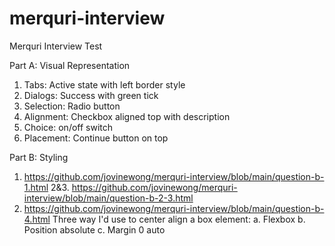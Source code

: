 # merquri-interview
Merquri Interview Test

Part A: Visual Representation
1. Tabs: Active state with left border style
2. Dialogs: Success with green tick
3. Selection: Radio button
4. Alignment: Checkbox aligned top with description
5. Choice: on/off switch
6. Placement: Continue button on top

Part B: Styling
1. https://github.com/jovinewong/merquri-interview/blob/main/question-b-1.html
2&3. https://github.com/jovinewong/merquri-interview/blob/main/question-b-2-3.html
4. https://github.com/jovinewong/merquri-interview/blob/main/question-b-4.html
   Three way I'd use to center align a box element:
   a. Flexbox
   b. Position absolute
   c. Margin 0 auto
   

